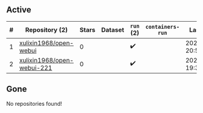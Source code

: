 ## Active
| # | Repository (2) | Stars | Dataset | `run` (2) | `containers-run` | Last Modified |
| --- | --- | --- | --- | --- | --- | --- |
| 1 | [xulixin1968/open-webui](https://github.com/xulixin1968/open-webui) | 0 |  | :heavy_check_mark: |  | 2025-04-01 20:55:56+00:00 |
| 2 | [xulixin1968/open-webui-221](https://github.com/xulixin1968/open-webui-221) | 0 |  | :heavy_check_mark: |  | 2025-05-01 19:31:31+00:00 |

## Gone
No repositories found!
